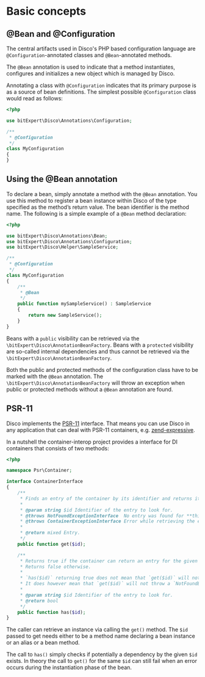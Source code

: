 # Basic concepts

## @Bean and @Configuration

The central artifacts used in Disco's PHP based configuration language
are `@Configuration`-annotated classes and `@Bean`-annotated methods.

The `@Bean` annotation is used to indicate that a method instantiates,
configures and initializes a new object which is managed by Disco.

Annotating a class with `@Configuration` indicates that its primary
purpose is as a source of bean definitions. The simplest possible
`@Configuration` class would read as follows:

```php
<?php

use bitExpert\Disco\Annotations\Configuration;

/**
 * @Configuration
 */
class MyConfiguration
{
}
```

## Using the @Bean annotation

To declare a bean, simply annotate a method with the `@Bean` annotation.
You use this method to register a bean instance within Disco of the type
specified as the method’s return value. The bean identifier is the method
name. The following is a simple example of a `@Bean` method declaration:

```php
<?php

use bitExpert\Disco\Annotations\Bean;
use bitExpert\Disco\Annotations\Configuration;
use bitExpert\Disco\Helper\SampleService;

/**
 * @Configuration
 */
class MyConfiguration
{
    /**
     * @Bean
     */
    public function mySampleService() : SampleService
    {
        return new SampleService();
    }
}
```

Beans with a `public` visibility can be retrieved via the `\bitExpert\Disco\AnnotationBeanFactory`.
Beans with a `protected` visibility are so-called internal dependencies
and thus cannot be retrieved via the `\bitExpert\Disco\AnnotationBeanFactory`.

Both the public and protected methods of the configuration class have to
be marked with the `@Bean` annotation. The `\bitExpert\Disco\AnnotationBeanFactory`
will throw an exception when public or protected methods without a `@Bean`
annotation are found.

## PSR-11

Disco implements the [PSR-11](http://www.php-fig.org/psr/psr-11/) interface.
That means you can use Disco in any application that can deal with PSR-11 containers,
e.g. [zend-expressive](https://github.com/zendframework/zend-expressive).

In a nutshell the container-interop project provides a interface for DI
containers that consists of two methods:

```php
<?php

namespace Psr\Container;

interface ContainerInterface
{
    /**
     * Finds an entry of the container by its identifier and returns it.
     *
     * @param string $id Identifier of the entry to look for.
     * @throws NotFoundExceptionInterface  No entry was found for **this** identifier.
     * @throws ContainerExceptionInterface Error while retrieving the entry.
     *
     * @return mixed Entry.
     */
    public function get($id);

    /**
     * Returns true if the container can return an entry for the given identifier.
     * Returns false otherwise.
     *
     * `has($id)` returning true does not mean that `get($id)` will not throw an exception.
     * It does however mean that `get($id)` will not throw a `NotFoundExceptionInterface`.
     *
     * @param string $id Identifier of the entry to look for.
     * @return bool
     */
    public function has($id);
}
```

The caller can retrieve an instance via calling the `get()` method. The
`$id` passed to get needs either to be a method name declaring a bean instance
or an alias or a bean method.

The call to `has()` simply checks if potentially a dependency by the given
`$id` exists. In theory the call to `get()` for the same `$id` can still
fail when an error occurs during the instantiation phase of the bean.
